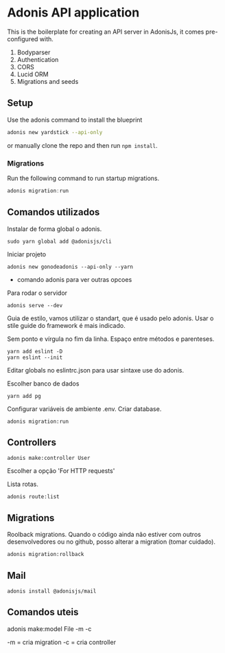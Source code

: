 # Adonis API application

This is the boilerplate for creating an API server in AdonisJs, it comes pre-configured with.

1. Bodyparser
2. Authentication
3. CORS
4. Lucid ORM
5. Migrations and seeds

## Setup

Use the adonis command to install the blueprint

```bash
adonis new yardstick --api-only
```

or manually clone the repo and then run `npm install`.


### Migrations

Run the following command to run startup migrations.

```js
adonis migration:run
```

## Comandos utilizados

Instalar de forma global o adonis.

```console
sudo yarn global add @adonisjs/cli
```

Iniciar projeto

```console
adonis new gonodeadonis --api-only --yarn

```

* comando adonis para ver outras opcoes

Para rodar o servidor

```console
adonis serve --dev
```

Guia de estilo, vamos utilizar o standart, que é usado pelo adonis. Usar o stile guide do framework é mais indicado.

Sem ponto e vírgula no fim da linha. Espaço entre métodos e parenteses.

```console
yarn add eslint -D
yarn eslint --init
```

Editar globals no eslintrc.json para usar sintaxe use do adonis.

Escolher banco de dados

```console
yarn add pg
```

Configurar variáveis de ambiente .env. Criar database.

```console
adonis migration:run
```
## Controllers

```console
adonis make:controller User 
```

Escolher a opção 'For HTTP requests'

Lista rotas.

```console
adonis route:list
```

## Migrations

Roolback migrations. Quando o código ainda não estiver com outros desenvolvedores ou no github, posso alterar a migration (tomar cuidado).

```console
adonis migration:rollback 
```

## Mail

```console
adonis install @adonisjs/mail
```

## Comandos uteis

adonis make:model File -m -c

-m = cria migration
-c = cria controller 

